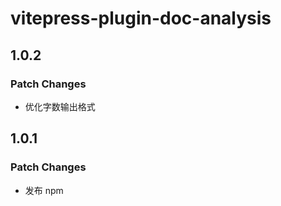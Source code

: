 # vitepress-plugin-doc-analysis

## 1.0.2

### Patch Changes

- 优化字数输出格式

## 1.0.1

### Patch Changes

- 发布 npm
